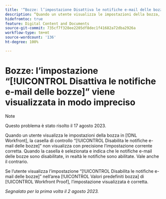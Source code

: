```yaml
---
title: '“Bozze: l’impostazione Disattiva le notifiche e-mail delle bozze viene visualizzata in modo non accurato”'
description: “Quando un utente visualizza le impostazioni della bozza, la casella di controllo Disattiva le notifiche e-mail delle bozze non mostra con precisione l’impostazione corrente corretta. Quando la casella è selezionata e indica che le notifiche e-mail delle bozze sono disabilitate, in realtà le notifiche sono abilitate. Vale anche il contrario”.
hidefromtoc: true
feature: Digital Content and Documents
source-git-commit: 735cf7f328ee2205df8dec1f41682a72dba2926a
workflow-type: tm+mt
source-wordcount: '136'
ht-degree: 100%

---
```



# Bozze: l’impostazione “[!UICONTROL Disattiva le notifiche e-mail delle bozze]” viene visualizzata in modo impreciso

>[!NOTE]
>
>Questo problema è stato risolto il 17 agosto 2023.

Quando un utente visualizza le impostazioni della bozza in [!DNL Workfront], la casella di controllo “[!UICONTROL Disabilita le notifiche e-mail delle bozze]” non visualizza con precisione l’impostazione corrente corretta. Quando la casella è selezionata e indica che le notifiche e-mail delle bozze sono disabilitate, in realtà le notifiche sono abilitate. Vale anche il contrario.

Se l’utente visualizza l’impostazione “[!UICONTROL Disabilita le notifiche e-mail delle bozze]” nell’area [!UICONTROL Valori predefiniti bozza] di [!UICONTROL Workfront Proof], l’impostazione visualizzata è corretta.

_Segnalato per la prima volta il 2 agosto 2023._

